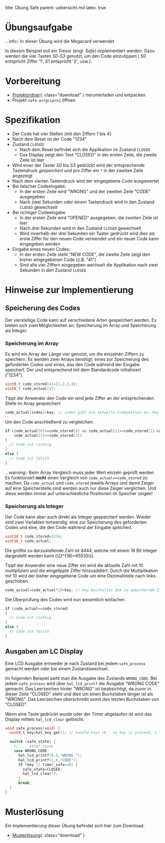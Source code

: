 title: Übung Safe
parent: uebersicht.md
latex: true

# Übungsaufgabe

.. info:: In dieser Übung wird die Megacard verwendet


In diesem Beispiel soll ein Tresor (engl. *Safe*) implementiert werden. Dazu werden die vier Tasten *S0*-*S3* genutzt,
um den Code einzutippen ( *S0* entspricht Ziffer '1', *S1* entspricht '2', usw.).

# Vorbereitung

* [Projektordner](embedded_uebung_safe.compress){: class="download" } herunterladen und entpacken
* Projekt <code>safe.avrgccproj</code> öffnen

# Spezifikation

* Der Code hat vier Stellen (mit den Ziffern 1 bis 4)
* Nach dem Reset ist der Code "1234"
* Zustand <code>CLOSED</code>:
    * Nach dem Reset befindet sich die Applikation im Zustand <code>CLOSED</code>
    * Das Display zeigt den Text "CLOSED" in der ersten Zeile, die zweite Zeile ist leer
* Wird einer der Taster *S0* bis *S3* gedrückt wird der entsprechende Tastendruck *gespeichert* und pro Ziffer ein <code>*</code> in der zweiten Zeile angezeigt
* Nach dem vierten Tastendruck wird der eingegebene Code ausgewertet
* Bei falscher Codeeingabe:
    * In der ersten Zeile wird "WRONG" und der zweiten Zeile "CODE" ausgegeben
    * Nach zwei Sekunden oder einem Tastendruck wird in den Zustand <code>CLOSED</code> gewechselt
* Bei richtiger Codeeingabe
    * In der ersten Zeile wird "OPENED" ausgegeben, die zweiten Zeile ist leer
    * Nach drei Sekunden wird in den Zustand <code>CLOSED</code> gewechselt
    * Wird innerhalb der drei Sekunden ein Taster gedrückt wird dies als erste Ziffer für den neuen Code verwendet und ein neuer Code kann eingegeben werden
* Eingabe eines neuen Codes:
    * In der ersten Zeile steht "NEW CODE", die zweite Zeile zeigt den bisher eingegebenen Code (z.B. "41")
    * Sind alle vier Ziffern eingegeben wechselt die Applikation nach zwei Sekunden in den Zustand <code>CLOSED</code>

# Hinweise zur Implementierung
## Speicherung des Codes
Der vierstellige Code kann auf verschiedene Arten gespeichert werden. Es bieten sich zwei Möglichkeiten an: Speicherung
im Array und Speicherung als Integer.

### Speicherung im Array
Es wird ein Array der Länge vier genutzt, um die einzelnen Ziffern zu speichern. Es werden zwei Arrays benötigt: eines
zur Speicherung des geforderten Codes und eines, das den Code während der Eingabe speichert. Der  und entsprechend mit
dem Standardcode initialisiert ("1234").

```c
uint8_t code_stored[4]={1,2,3,4};
uint8_t code_actual[4];
```

Tippt der Anwender den Code ein wird jede Ziffer an der entsprechenden Stelle im Array gespeichert:

```c
code_actual[index]=key; // index gibt die aktuelle Codepostion an, key die zu speichernde Ziffer
```

Um den Code anschließend zu vergleichen:

```c
if (code_actual[0]==code_stored[0] && code_actual[1]==code_stored[1] && code_actual[2]==code_stored[2] &&
    code_actual[3]==code_stored[3])
{
  // Code ist richtig
}
else {
  // Code ist falsch
}
```

.. warning:: Beim Array Vergleich muss jeder Wert einzeln geprüft werden
    Es funktioniert **nicht** einen Vergleich von <code>code_actual==code_stored</code> zu machen. Da <code>code_actual</code> und
    <code>code_stored</code> jeweils Arrays und damit Zeiger auf eine Speicherstelle sind werden auch nur diese Zeiger verglichen.
    Und diese werden immer auf unterschiedliche Positionen im Speicher zeigen!

### Speicherung als Integer
Der Code kann aber auch direkt als Integer gespeichert werden. Wieder sind zwei Variablen notwendig: eine zur Speicherung
des geforderten Codes und eine, die den Code während der Eingabe speichert.

```c
uint16_t code_stored=1234;
uint16_t code_actual;
```

Die größte zu darzustellende Zahl ist 4444, welche mit einem 16 Bit Integer dargestellt werden kann (\\(2^{16}=65535\\)).

Tippt der Anwender eine neue Ziffer ein wird die aktuelle Zahl mit 10 multipliziert und die eingetippte Ziffer
hinzuaddiert. Durch die Multiplikation mit 10 wird der bisher eingegebene Code um eine Dezimalstelle nach links geschoben.

```c
code_actual=code_actual*10+key; // key beinhaltet die zu speichernde Ziffer
```

Die Überprüfung des Codes wird nun wesentlich einfacher:

```c
if (code_actual==code_stored)
{
  // Code ist richtig
}
else {
  // Code ist falsch
}
```

## Ausgaben am LC Display
Eine LCD Ausgabe entweder je nach Zustand bei jedem <code>safe_process</code> gemacht werden oder bei einem Zustandswechsel.

Im folgenden Beispiel sieht man die Ausgabe des Zustands <code>WRONG_CODE</code>. Bei jedem <code>safe_process</code> wird über
<code>hal_lcd_printf</code> die Ausgabe "WRONG CODE" gemacht. Das Leerzeichen hinter "WRONG" ist beabsichtigt, da zuvor in dieser
Zeile "CLOSED" steht und dies um einen Buchstaben länger ist als "WRONG". Das Leerzeichen überschreibt somit den letzten
Buchstaben von "CLOSED".

Wenn eine Taste gedrückt wurde oder der Timer abgelaufen ist wird das Display mittels <code>hal_lcd_clear</code> gelöscht.

```c
void safe_process(void) {
  uint8_t key=hal_key_get(); // handle keys (0 - no key is pressed, 1 to 4 - corresponding key was pressed)

  switch (safe_state) {
    // ... other cases
    case WRONG_CODE:
      hal_lcd_printf(0,0,"WRONG ");
      hal_lcd_printf(1,0,"CODE");
      if (key || timer_safe==0) {
        safe_state=CLOSED;
        hal_lcd_clear();
      }
      break;
  }
}
```

# Musterlösung
Ein Implementierung dieser Übung befindet sich hier zum Download:

* [Musterlösung](embedded_uebung_safe_loesung.compress){: class="download" }
